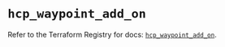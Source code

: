 # `hcp_waypoint_add_on`

Refer to the Terraform Registry for docs: [`hcp_waypoint_add_on`](https://registry.terraform.io/providers/hashicorp/hcp/0.98.1/docs/resources/waypoint_add_on).

